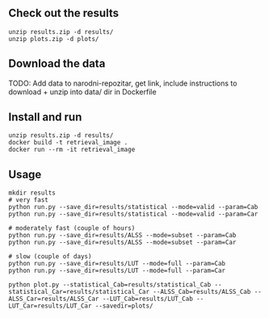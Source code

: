 ## Check out the results
```
unzip results.zip -d results/
unzip plots.zip -d plots/
```

## Download the data

TODO: Add data to narodni-repozitar, get link, include instructions to download + unzip into data/ dir in Dockerfile

## Install and run

```
unzip results.zip -d results/
docker build -t retrieval_image .
docker run --rm -it retrieval_image
```

## Usage

```
mkdir results
# very fast
python run.py --save_dir=results/statistical --mode=valid --param=Cab
python run.py --save_dir=results/statistical --mode=valid --param=Car

# moderately fast (couple of hours)
python run.py --save_dir=results/ALSS --mode=subset --param=Cab
python run.py --save_dir=results/ALSS --mode=subset --param=Car

# slow (couple of days)
python run.py --save_dir=results/LUT --mode=full --param=Cab
python run.py --save_dir=results/LUT --mode=full --param=Car

python plot.py --statistical_Cab=results/statistical_Cab --statistical_Car=results/statistical_Car --ALSS_Cab=results/ALSS_Cab --ALSS_Car=results/ALSS_Car --LUT_Cab=results/LUT_Cab --LUT_Car=results/LUT_Car --savedir=plots/
```